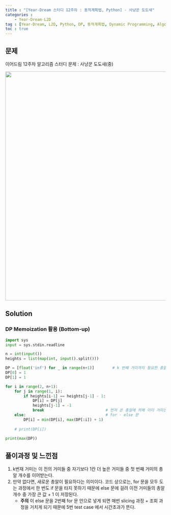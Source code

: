 ```yaml
---
title : "[Year-Dream 스터디 12주차 : 동적계획법, Python] - 사냥꾼 도도새"
categories : 
    - Year-Dream-L2D
tag : [Year-Dream, L2D, Python, DP, 동적계획법, Dynamic Programming, Algorithm]
toc : true
---
```

## **문제**
이어드림 12주차 알고리즘 스터디 문제 : 사냥꾼 도도새(중) 

<img src="https://user-images.githubusercontent.com/92680829/139163117-0474d80e-b813-4d23-a078-0388fdc91dfb.png" width="720px"/>


## **Solution**
### DP Memoization 활용 (Bottom-up)

```python
import sys
input = sys.stdin.readline

n = int(input())
heights = list(map(int, input().split()))

DP = [float('inf') for _ in range(n+1)]        # k 번째 거미까지 필요한 총알 개수 저장
DP[0] = 1
DP[1] = 1

for i in range(2, n+1):
    for j in range(1, i):
        if heights[i-1] == heights[j-1] - 1:
            DP[i] = DP[j]
            heights[j-1] = -1   
            break                           # 먼저 쏜 총알에 의해 이미 거미는 떨어진다.
    else:                                   # for - else 문
        DP[i] = min(DP[i], max(DP[:i]) + 1)
    
    # print(DP[i])
        
print(max(DP))

```

## **풀이과정 및 느낀점**
1. k번재 거미는 이 전의 거미들 중 자기보다 1칸 더 높은 거미들 중 첫 번째 거미의 총알 개수를 이어받는다.
2. 만약 없다면, 새로운 총알이 필요하다는 의미이다. 코드 상으로는, for 문을 모두 도는 과정에서 한 번도 if 문을 타지 못하기 때문에 else 문에 걸려 이전 거미들의 총알 개수 중 가장 큰 값 + 1 이 저장된다.
    - **주의** 이 else 문을 2번째 for 문 안으로 넣게 되면 매번 slicing 과정 + 조회 과정을 거치게 되기 때문에 5번 test case 에서 시간초과가 뜬다.
